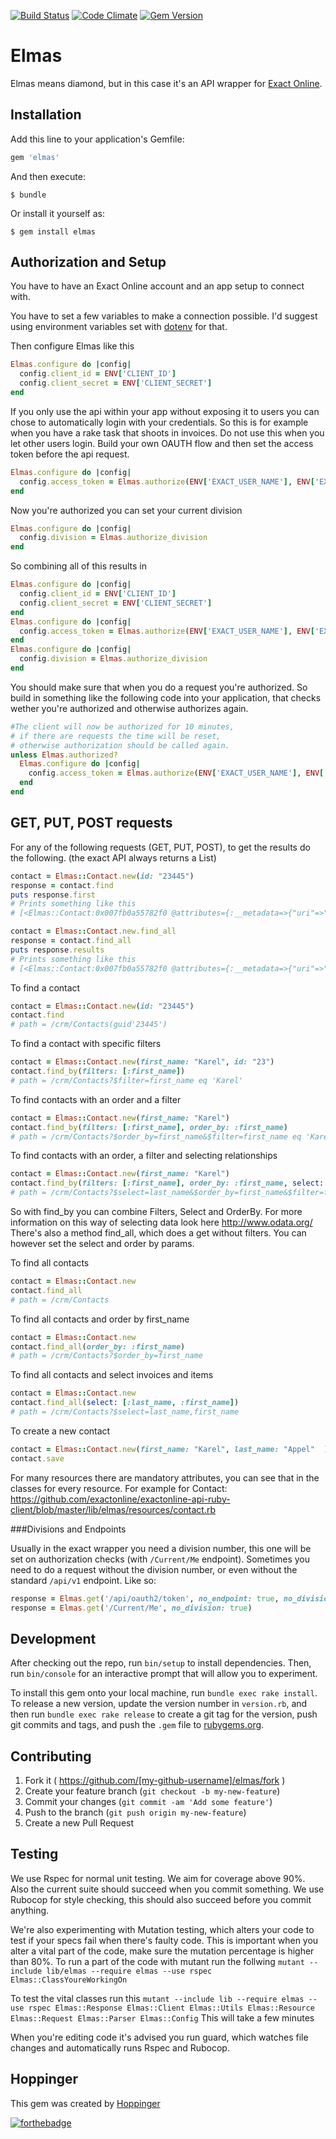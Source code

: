 [![Build Status](https://travis-ci.org/exactonline/exactonline-api-ruby-client.svg?branch=master)](https://travis-ci.org/exactonline/exactonline-api-ruby-client)
[![Code Climate](https://codeclimate.com/github/exactonline/exactonline-api-ruby-client/badges/gpa.svg)](https://codeclimate.com/github/exactonline/exactonline-api-ruby-client)
[![Gem Version](https://badge.fury.io/rb/elmas.svg)](http://badge.fury.io/rb/elmas)

# Elmas

Elmas means diamond, but in this case it's an API wrapper for [Exact Online](https://developers.exactonline.com/).

## Installation

Add this line to your application's Gemfile:

```ruby
gem 'elmas'
```

And then execute:

    $ bundle

Or install it yourself as:

    $ gem install elmas

## Authorization and Setup

You have to have an Exact Online account and an app setup to connect with.

You have to set a few variables to make a connection possible. I'd suggest using environment variables set with [dotenv](https://github.com/bkeepers/dotenv) for that.

Then configure Elmas like this

```ruby
Elmas.configure do |config|
  config.client_id = ENV['CLIENT_ID']
  config.client_secret = ENV['CLIENT_SECRET']
end
```

If you only use the api within your app without exposing it to users you can chose
to automatically login with your credentials. So this is for example when you have a
rake task that shoots in invoices.
Do not use this when you let other users login. Build your own OAUTH flow and then set the access token
before the api request.
```ruby
Elmas.configure do |config|
  config.access_token = Elmas.authorize(ENV['EXACT_USER_NAME'], ENV['EXACT_PASSWORD']).access_token
end
```
Now you're authorized you can set your current division
```ruby
Elmas.configure do |config|
  config.division = Elmas.authorize_division
end
```

So combining all of this results in
```ruby
Elmas.configure do |config|
  config.client_id = ENV['CLIENT_ID']
  config.client_secret = ENV['CLIENT_SECRET']
end
Elmas.configure do |config|
  config.access_token = Elmas.authorize(ENV['EXACT_USER_NAME'], ENV['EXACT_PASSWORD']).access_token
end
Elmas.configure do |config|
  config.division = Elmas.authorize_division
end
```

You should make sure that when you do a request you're authorized. So build in something like the
following code into your application, that checks wether you're authorized and otherwise authorizes
again.
```ruby
#The client will now be authorized for 10 minutes,
# if there are requests the time will be reset,
# otherwise authorization should be called again.
unless Elmas.authorized?
  Elmas.configure do |config|
    config.access_token = Elmas.authorize(ENV['EXACT_USER_NAME'], ENV['EXACT_PASSWORD']).access_token
  end
end
```

## GET, PUT, POST requests

For any of the following requests (GET, PUT, POST), to get the results do the following. (the exact API always returns a List)
```ruby
contact = Elmas::Contact.new(id: "23445")
response = contact.find
puts response.first
# Prints something like this
# [<Elmas::Contact:0x007fb0a55782f0 @attributes={:__metadata=>{"uri"=>"https://start.exactonline.nl/api/v1/797636/crm/Contacts(guid'23445')", "type"=>"Exact.Web.Api.Models.Contact"}, :id=>"23445", :person=>"88380fa4-97bc-4ddf-90e3-b0e7befb112c"}>

contact = Elmas::Contact.new.find_all
response = contact.find_all
puts response.results
# Prints something like this
# [<Elmas::Contact:0x007fb0a55782f0 @attributes={:__metadata=>{"uri"=>"https://start.exactonline.nl/api/v1/797636/crm/Contacts(guid'23445')", "type"=>"Exact.Web.Api.Models.Contact"}, :id=>"23445", :person=>"88380fa4-97bc-4ddf-90e3-b0e7befb112c"}>, <Elmas::Contact:0x007fb0a55782f0 @attributes={:__metadata=>{"uri"=>"https://start.exactonline.nl/api/v1/797636/crm/Contacts(guid'23445')", "type"=>"Exact.Web.Api.Models.Contact"}, :id=>"23445", :person=>"88380fa4-97bc-4ddf-90e3-b0e7befb112c"}>]
```

To find a contact

```ruby
contact = Elmas::Contact.new(id: "23445")
contact.find
# path = /crm/Contacts(guid'23445')
```

To find a contact with specific filters
```ruby
contact = Elmas::Contact.new(first_name: "Karel", id: "23")
contact.find_by(filters: [:first_name])
# path = /crm/Contacts?$filter=first_name eq 'Karel'
```

To find contacts with an order and a filter
```ruby
contact = Elmas::Contact.new(first_name: "Karel")
contact.find_by(filters: [:first_name], order_by: :first_name)
# path = /crm/Contacts?$order_by=first_name&$filter=first_name eq 'Karel'
```

To find contacts with an order, a filter and selecting relationships
```ruby
contact = Elmas::Contact.new(first_name: "Karel")
contact.find_by(filters: [:first_name], order_by: :first_name, select: [:last_name])
# path = /crm/Contacts?$select=last_name&$order_by=first_name&$filter=first_name eq 'Karel'
```

So with find_by you can combine Filters, Select and OrderBy. For more information on this way of selecting data look here http://www.odata.org/
There's also a method find_all, which does a get without filters. You can however set the select and order by params.

To find all contacts
```ruby
contact = Elmas::Contact.new
contact.find_all
# path = /crm/Contacts
```

To find all contacts and order by first_name
```ruby
contact = Elmas::Contact.new
contact.find_all(order_by: :first_name)
# path = /crm/Contacts?$order_by=first_name
```

To find all contacts and select invoices and items
```ruby
contact = Elmas::Contact.new
contact.find_all(select: [:last_name, :first_name])
# path = /crm/Contacts?$select=last_name,first_name
```

To create a new contact

```ruby
contact = Elmas::Contact.new(first_name: "Karel", last_name: "Appel"  )
contact.save
```

For many resources there are mandatory attributes, you can see that in the classes
for every resource. For example for Contact: https://github.com/exactonline/exactonline-api-ruby-client/blob/master/lib/elmas/resources/contact.rb

###Divisions and Endpoints

Usually in the exact wrapper you need a division number, this one will be set on authorization checks (with `/Current/Me` endpoint). Sometimes you need to do a request without the division number, or even without the standard `/api/v1` endpoint. Like so:

```ruby
response = Elmas.get('/api/oauth2/token', no_endpoint: true, no_division: true)
response = Elmas.get('/Current/Me', no_division: true)
```

## Development

After checking out the repo, run `bin/setup` to install dependencies. Then, run `bin/console` for an interactive prompt that will allow you to experiment.

To install this gem onto your local machine, run `bundle exec rake install`. To release a new version, update the version number in `version.rb`, and then run `bundle exec rake release` to create a git tag for the version, push git commits and tags, and push the `.gem` file to [rubygems.org](https://rubygems.org).

## Contributing

1. Fork it ( https://github.com/[my-github-username]/elmas/fork )
2. Create your feature branch (`git checkout -b my-new-feature`)
3. Commit your changes (`git commit -am 'Add some feature'`)
4. Push to the branch (`git push origin my-new-feature`)
5. Create a new Pull Request

## Testing

We use Rspec for normal unit testing. We aim for coverage above 90%. Also the current suite should succeed when you commit something.
We use Rubocop for style checking, this should also succeed before you commit anything.

We're also experimenting with Mutation testing, which alters your code to test if your specs fail when there's faulty code. This is important when you
alter a vital part of the code, make sure the mutation percentage is higher than 80%. To run a part of the code with mutant run the follwing
`mutant --include lib/elmas --require elmas --use rspec Elmas::ClassYoureWorkingOn`

To test the vital classes run this
`mutant --include lib --require elmas --use rspec Elmas::Response Elmas::Client Elmas::Utils Elmas::Resource Elmas::Request Elmas::Parser Elmas::Config`
This will take a few minutes

When you're editing code it's advised you run guard, which watches file changes and automatically runs Rspec and Rubocop.

## Hoppinger

This gem was created by [Hoppinger](http://www.hoppinger.com)

[![forthebadge](http://forthebadge.com/images/badges/built-with-ruby.svg)](http://www.hoppinger.com)

